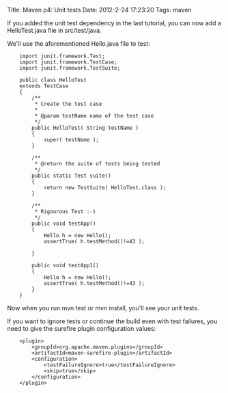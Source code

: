 Title: Maven p4: Unit tests
Date: 2012-2-24 17:23:20
Tags: maven

If you added the unit test dependency in the last tutorial, you can now add a HelloTest.java file in src/test/java. 

We'll use the aforementioned Hello.java file to test:

		import junit.framework.Test;
		import junit.framework.TestCase;
	  	import junit.framework.TestSuite;
	  
	  	public class HelloTest 
	  	extends TestCase
	  	{
	  		/**
	  		 * Create the test case
	  		 *
	  		 * @param testName name of the test case
	  		 */
	  		public HelloTest( String testName )
	  		{
	  			super( testName );
	  		}
	  
	  		/**
	  		 * @return the suite of tests being tested
	  		 */
	  		public static Test suite()
	  		{
	  			return new TestSuite( HelloTest.class );
	  		}
	  
	  		/**
	  		 * Rigourous Test :-)
	  		 */
	  		public void testApp()
	  		{
	  			Hello h = new Hello();
	  			assertTrue( h.testMethod()!=43 );
	  
	  		}
	  
	  		public void testApp1()
	  		{
	  			Hello h = new Hello();
	  			assertTrue( h.testMethod()!=43 );
	  		}
	  	}

Now when you run mvn test or mvn install, you'll see your unit tests.

If you want to ignore tests or continue the build even with test failures, you need to give the surefire plugin configuration values:

		<plugin>
			<groupId>org.apache.maven.plugins</groupId>
			<artifactId>maven-surefire-plugin</artifactId>
			<configuration>
				<testFailureIgnore>true</testFailureIgnore>
				<skip>true</skip>
			</configuration>
		</plugin>
